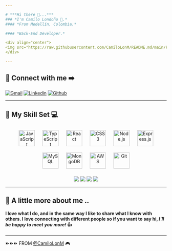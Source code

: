 ```yaml
---

# ***Hi there 👋...***  
### *I'm Camilo Londoño 🚀.*
#### *From Medellín, Colombia.*

#### *Back-End Developer.*

<div align="center">
<img src="https://raw.githubusercontent.com/CamiloLonM/README.md/main/Foto-cv.jpg" align="center" height="300" width="250" />
</div>  

---
```

## 🚩 Connect with me ➡️ 

[![Gmail](https://img.shields.io/badge/Gmail-D14836?style=for-the-badge&logo=gmail&logoColor=white)](mailto:cl.mon9566@gmail.com) 
[![Linkedin](https://img.shields.io/badge/LinkedIn-0077B5?style=for-the-badge&logo=linkedin&logoColor=white)](https://www.linkedin.com/in/camilo-londoño-monsalve/) 
[![Github](https://img.shields.io/badge/GitHub-100000?style=for-the-badge&logo=github&logoColor=white)](https://github.com/CamiloLonM)

---
## 🚩 My Skill Set 💻

<div align="center"> 
<a href="https://www.javascript.com/" target="_blank"><img style="margin: 10px" src="https://profilinator.rishav.dev/skills-assets/javascript-original.svg" alt="JavaScript" height="50" /></a>   
<a href="https://www.typescriptlang.org/" target="_blank"><img style="margin: 10px" src="https://profilinator.rishav.dev/skills-assets/typescript-original.svg" alt="TypeScript" height="50" /></a>    
<a href="https://reactjs.org/" target="_blank"><img style="margin: 10px" src="https://profilinator.rishav.dev/skills-assets/react-original-wordmark.svg" alt="React" height="50" /></a> 
<a href="https://www.w3schools.com/css/" target="_blank"><img style="margin: 10px" src="https://profilinator.rishav.dev/skills-assets/css3-original-wordmark.svg" alt="CSS3" height="50" /></a>  
<a href="https://nodejs.org/" target="_blank"><img style="margin: 10px" src="https://profilinator.rishav.dev/skills-assets/nodejs-original-wordmark.svg" alt="Node.js" height="50" /></a>   
<a href="https://expressjs.com/" target="_blank"><img style="margin: 10px" src="https://profilinator.rishav.dev/skills-assets/express-original-wordmark.svg" alt="Express.js" height="50" /></a>   
<a href="https://www.mysql.com/" target="_blank"><img style="margin: 10px" src="https://profilinator.rishav.dev/skills-assets/mysql-original-wordmark.svg" alt="MySQL" height="50" /></a>   
<a href="https://www.mongodb.com/" target="_blank"><img style="margin: 10px" src="https://profilinator.rishav.dev/skills-assets/mongodb-original-wordmark.svg" alt="MongoDB" height="50" /></a>
<a href="https://aws.amazon.com/" target="_blank"><img style="margin: 10px" src="https://profilinator.rishav.dev/skills-assets/amazonwebservices-original-wordmark.svg" alt="AWS" height="50" /></a>  
<a href="https://github.com/" target="_blank"><img style="margin: 10px" src="https://profilinator.rishav.dev/skills-assets/git-scm-icon.svg" alt="Git" height="50" /></a>

<p align='center'>
<img src="http://img.shields.io/badge/-VS%20Code-007ACC?style=flat&logo=visual%20studio%20code&logoColor=white">
<img src="http://img.shields.io/badge/-Git-F1502F?style=flat&logo=git&logoColor=FFFFFF">
<img src="http://img.shields.io/badge/-Github-000000?style=flat&logo=github&logoColor=FFFFFF">  
<img src="http://img.shields.io/badge/-Heroku-430098?style=flat&logo=heroku&logoColor=white">
</p>
</div>

---
## 🤘 A little more about me ..


#### **I love what I do, and in the same way I like to share what I know with others. I love connecting with different people so if you want to say hi, _I'll be happy        to  meet you more!_** 👍

---
⏩⏩⏩ FROM [@CamiloLonM](https://github.com/CamiloLonM) 🎮


